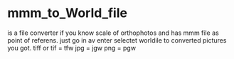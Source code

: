 # mmm_to_World_file
is a file converter if you know scale of orthophotos and has mmm file as point of referens.
just go in av enter selectet worldile to converted pictures you got.
tiff or tif = tfw
jpg = jgw
png = pgw

